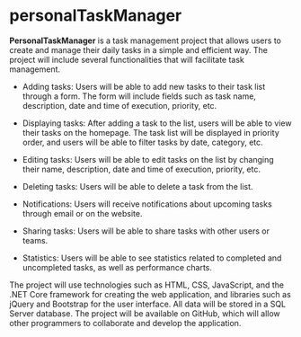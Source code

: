 # personalTaskManager
**PersonalTaskManager** is a task management project that allows users to create and manage their daily tasks in a simple and efficient way. The project will include several functionalities that will facilitate task management.

- Adding tasks: Users will be able to add new tasks to their task list through a form. The form will include fields such as task name, description, date and time of execution, priority, etc.

- Displaying tasks: After adding a task to the list, users will be able to view their tasks on the homepage. The task list will be displayed in priority order, and users will be able to filter tasks by date, category, etc.

- Editing tasks: Users will be able to edit tasks on the list by changing their name, description, date and time of execution, priority, etc.

- Deleting tasks: Users will be able to delete a task from the list.

- Notifications: Users will receive notifications about upcoming tasks through email or on the website.

- Sharing tasks: Users will be able to share tasks with other users or teams.

- Statistics: Users will be able to see statistics related to completed and uncompleted tasks, as well as performance charts.

The project will use technologies such as HTML, CSS, JavaScript, and the .NET Core framework for creating the web application, and libraries such as jQuery and Bootstrap for the user interface. All data will be stored in a SQL Server database. The project will be available on GitHub, which will allow other programmers to collaborate and develop the application.
